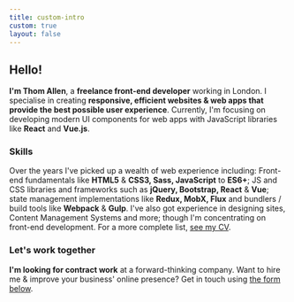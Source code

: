 ```yaml
---
title: custom-intro
custom: true
layout: false
---
```

## Hello!
**I'm Thom Allen**, a **freelance front-end developer** working in London. I specialise in creating **responsive, efficient websites & web apps that provide the best possible user experience**. Currently, I'm focusing on developing modern UI components for web apps with JavaScript libraries like **React** and **Vue.js**.

### Skills
Over the years I've picked up a wealth of web experience including: Front-end fundamentals like **HTML5** & **CSS3, Sass, JavaScript** to **ES6+**; JS and CSS libraries and frameworks such as **jQuery, Bootstrap, React** & **Vue**; state management implementations like **Redux, MobX, Flux** and bundlers / build tools like **Webpack** & **Gulp**. I've also got experience in designing sites, Content Management Systems and more; though I'm concentrating on front-end development. For a more complete list, <a href="/files/Thom_Allen_CV_20161128.pdf">see my CV</a>.

### Let's work together
**I'm looking for contract work** at a forward-thinking company. Want to hire me & improve your business' online presence? Get in touch using <a href="#contact">the form below</a>.